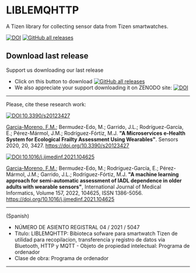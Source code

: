 # LIBLEMQHTTP
A Tizen library for collecting sensor data from Tizen smartwatches.

[![DOI](https://zenodo.org/badge/DOI/10.5281/zenodo.7745640.svg)](https://doi.org/10.5281/zenodo.7745640)
[![GitHub all releases](https://img.shields.io/github/downloads/frangam/tizensor/LIBLEMQHTTP.a)](https://img.shields.io/github/downloads/frangam/tizensor/LIBLEMQHTTP.a) 

## Download last release
Support us downloading our last release
- Click on this button to download [![GitHub all releases](https://img.shields.io/github/downloads/frangam/tizensor/LIBLEMQHTTP.a)](https://img.shields.io/github/downloads/frangam/tizensor/LIBLEMQHTTP.a) 
- We also appreciate your support downloading it on ZENODO site: 
[![DOI](https://zenodo.org/badge/DOI/10.5281/zenodo.7745640.svg)](https://doi.org/10.5281/zenodo.7745640)




--- 

Please, cite these research work:

[![DOI:10.3390/s20123427](http://img.shields.io/badge/DOI-10.3390/s20123427-067c7f.svg)](https://doi.org/10.3390/s20123427)

[Garcia-Moreno, F.M.](https://frangam.com/); Bermudez-Edo, M.; Garrido, J.L.; Rodríguez-García, E.; Pérez-Mármol, J.M.; Rodríguez-Fórtiz, M.J. **"A Microservices e-Health System for Ecological Frailty Assessment Using Wearables"**. Sensors 2020, 20, 3427. https://doi.org/10.3390/s20123427


[![DOI:10.1016/j.ijmedinf.2021.104625](http://img.shields.io/badge/DOI-10.1016/j.ijmedinf.2021.104625-ff9b47.svg)](https://doi.org/10.1016/j.ijmedinf.2021.104625)

[Garcia-Moreno, F.M.](https://frangam.com/); Bermudez-Edo, M.; Rodríguez-García, E.; Pérez-Mármol, J.M.; Garrido, J.L.; Rodríguez-Fórtiz, M.J. 
**"A machine learning approach for semi-automatic assessment of IADL dependence in older adults with wearable sensors"**,
International Journal of Medical Informatics, Volume 157, 2022, 104625, ISSN 1386-5056. https://doi.org/10.1016/j.ijmedinf.2021.104625

---

(Spanish)
- NÚMERO DE ASIENTO REGISTRAL 04 / 2021 / 5047
- Título: LIBLEMQHTTP: Bibioteca sofware para smartwatch Tizen de utilidad para recopilacion, transferencia y registro de datos via Bluetooth, HTTP y MQTT - Objeto de propiedad intelectual: Programa de ordenador
- Clase de obra: Programa de ordenador

---
